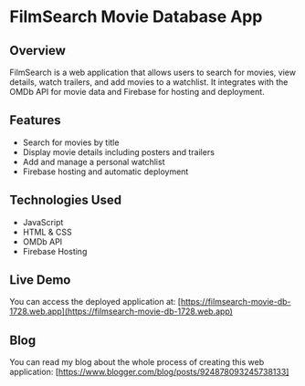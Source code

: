 # FilmSearch Movie Database App

## Overview
FilmSearch is a web application that allows users to search for movies, view details, watch trailers, and add movies to a watchlist. It integrates with the OMDb API for movie data and Firebase for hosting and deployment.

## Features
- Search for movies by title
- Display movie details including posters and trailers
- Add and manage a personal watchlist
- Firebase hosting and automatic deployment

## Technologies Used
- JavaScript
- HTML & CSS
- OMDb API
- Firebase Hosting





## Live Demo
You can access the deployed application at:
[https://filmsearch-movie-db-1728.web.app](https://filmsearch-movie-db-1728.web.app)

## Blog
You can read my blog about the whole process of creating this web application:
[https://www.blogger.com/blog/posts/924878093245738133] 
